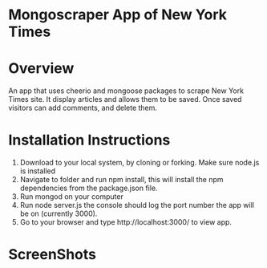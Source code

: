 # Mongoscraper App of New York Times

# Overview

An app that uses cheerio and mongoose packages to scrape New York Times site. It display articles and allows them to be saved. Once saved visitors can add comments, and delete them.

# Installation Instructions

1. Download to your local system, by cloning or forking. Make sure node.js is installed
2. Navigate to folder and run npm install, this will install the npm dependencies from the package.json file.
3. Run mongod on your computer
4. Run node server.js the console should log the port number the app will be on (currently 3000).
5. Go to your browser and type http://localhost:3000/ to view app.

# ScreenShots

